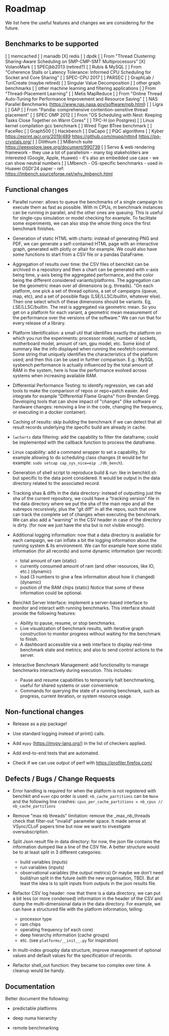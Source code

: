 # Roadmap

We list here the useful features and changes we are considering for the
future.

## Benchmarks to be supported

[ ] memcached
[ ] mariadb
[X] redis
[ ] dpdk
[ ] From "Thread Clustering: Sharing-Aware Scheduling on SMP-CMP-SMT Multiprocessors"
    [X] VolanoMark
    [ ] SPECjbb2013 (retired?)
    [ ] Rubis & MySQL
[ ] From "Coherence Stalls or Latency Tolerance: Informed CPU Scheduling for Socket and Core Sharing"
    [ ] SPEC-CPU 2017
    [ ] PARSEC
    [ ] GraphLab / TuriCreate (maybe retired)
    [ ] Singular Value Decomposition
        [ ] other graph benchmarks
        [ ] other machine learning and filtering applications
[ ] From "Thread-Placement Learning"
    [ ] Metis MapReduce
[ ] From "Online Thread Auto-Tuning for Performance Improvement and Resource Saving"
    [ ] NAS Parallel Benchmarks (https://www.nas.nasa.gov/software/npb.html)
    [ ] Ligra
    [ ] GAP
[ ] From "Pandia: comprehensive contention-sensitive thread placement"
    [ ] SPEC OMP 2012
[ ] From "OS Scheduling with Nest: Keeping Tasks Close Together on Warm Cores"
    [ ] TPC-H (on Postgres)
    [ ] Linux kernel compilation gcc benchmark
    [ ] Wired Tiger BTree benchmark
        [ ] FaceRec
        [ ] Graph500
    [ ] Hackbench
        [ ] DaCapo
[ ] PQC algorithms
    [ ] Kyber
        https://eprint.iacr.org/2019/489
        https://github.com/mupq/nttm4
        https://pq-crystals.org/
    [ ] Dilithium
[ ] MiBench suite
    https://ieeexplore.ieee.org/document/990739
[ ] Servo & web rendering framework
    - they use a lot of parallelism
    - many big stakeholders are interested (Google, Apple, Huawei)
    - it's also an embedded use case
    - we can show neutral numbers
[ ] LMbench
    - OS-specific benchmarks
    - used in Huawei OSDI'24 paper
    - ref: https://lmbench.sourceforge.net/why_lmbench.html

## Functional changes

- Parallel runner: allows to queue the benchmarks of a single campaign to
  execute them as fast as possible. With m CPUs, m benchmark instances
  can be running in parallel, and the other ones are queuing. This is useful
  for single-cpu simulation or model checking for example.
  To facilitate some experiments, we can also stop the whole thing once the
  first benchmark finishes.

- Generation of static HTML with charts: instead of generating PNG and PDF,
  we can generate a self-contained HTML page with an interactive graph,
  generated with plotly or altair for example.
  We could also have some functions to start from a CSV file or a pandas
  DataFrame.

- Aggregation of results over time: the CSV files of benchkit can be archived
  in a repository and then a chart can be generated with x-axis being time,
  y-axis being the aggregated performance, and the color being the different
  considered variants/platforms. The aggregation can be the geometric mean
  over all dimensions (e.g. threads).
  "On each platform, one pick a set of thread options, a set of campaigns
   (queue, map, etc), and a set of possible flags (LSE/LLSC/builtin, whatever
   else). Then one select which of these dimensions should be variants.
   Eg, LSE/LLSC/builtin. The rest is aggregated via geometric mean. So you get
   on a platform for each variant, a geometric mean measurement of the
   performance over the versions of the software."
  We can run that for every release of a library.

- Platform Identification: a small util that identifies exactly the platform
  on which you run the experiments: processor model, number of sockets,
  motherboard model, amount of ram, gpu model, etc.
  Some kind of summary like the info displayed when running the neofetch
  command. Some string that uniquely identifies the characteristics of the
  platform used; and then this can be used in further comparison.
  E.g.: MySQL sysbench performance is actually influenced by the total amount
  of RAM in the system, here is how the performance evolved across systems
  when increasing available RAM.

- Differential Performance Testing: to identify regression, we can add tools
  to make the comparison of repos or repo+patch easier. And integrate for
  example "Differential Flame Graphs" from Brendan Gregg.
  Developing tools that can show impact of "changes" (like software or
  hardware changes: removing a line in the code, changing the frequency,
  or executing in a docker container).

- Caching of results:
  skip *building* the benchmark if we can detect that all result records
  underlying the specific build are already in cache.

- `lwcharts` data filtering:
  add the capability to filter the dataframe; could be implemented with
  the callback function to process the dataframe.

- Linux capability:
  add a command wrapper to set a capability, for example allowing to do
  scheduling class changes (it would be for example:
  `sudo setcap cap_sys_nice=eip ./db_bench`).

- Generation of shell script to reproduce build & run:
  like in benchkit.sh but specific to the data point considered.
  It would be output in the data directory related to the associated
  record.

- Tracking shas & diffs in the data directory:
  instead of outputting just the sha of the current repository, we could
  have a "tracking version" file in the data directory where we put the
  sha of the main repo and all the subrepos recursively, plus the
  "git diff" in all the repos, such that one can track the complete set
  of changes when executing the benchmark.
  We can also add a "warning" in the CSV header in case of the directory
  is dirty. (for now we just have the sha but is not visible enough).

- Additional logging information:
  now that a data directory is available for each campaign, we can
  inflate a bit the logging information about the running system & its
  environment. We can for example have some static information (for all
  records) and some dynamic information (per record):
  - total amount of ram (static)
  - currently consumed amount of ram (and other resources, like IO,
    etc.) (dynamic)
  - load (3 numbers to give a few information about how it changed)
    (dynamic)
  - position of the RAM chips (static)
  Notice that some of these information could be optional.

- Benchkit Server Interface:
  implement a server-based interface to monitor and interact with running
  benchmarks. This interface should provide the following features:
  - Ability to pause, resume, or stop benchmarks.
  - Live visualization of benchmark results, with iterative graph construction
    to monitor progress without waiting for the benchmark to finish.
  - A dashboard accessible via a web interface to display real-time benchmark
    state and metrics; and also to send control actions to the server.

- Interactive Benchmark Management:
  add functionality to manage benchmarks interactively during execution.
  This includes:
  - Pause and resume capabilities to temporarily halt benchmarking,
    useful for shared systems or user convenience.
  - Commands for querying the state of a running benchmark, such as progress,
    current iteration, or system resource usage.


## Non-functional changes

- Release as a pip package!

- Use standard logging instead of print() calls.

- Add `mypy` (https://mypy-lang.org/) in the list of checkers applied.

- Add end-to-end tests that are automated.

- Check if we can use output of perf with https://profiler.firefox.com/

## Defects / Bugs / Change Requests

- Error handling is required for when the platform is not registered
  with benchkit and `even` cpu order is used:
  `nb_cache_partitions` can be `None` and the following line crashes:
  `cpus_per_cache_partitions = nb_cpus // nb_cache_partitions`

- Remove "max nb threads" limitation:
  remove the _max_nb_threads check that filter-out "invalid" parameter
  space. It made sense at VSync/CLoF papers time but now we want to
  investigate oversubscription.

- Split Json result file in data directory:
  for now, the json file contains the information dumped like a line of
  the CSV file. A better structure would be to at least split in 3
  different categories:
  - build variables (inputs)
  - run variables (inputs)
  - observational variables (the output metrics)
  Or maybe we don't need build/run split in the future (with the new
  organisation, TBD). But at least the idea is to split inputs from
  outputs in the json results file.

- Refactor CSV log header:
  now that there is a data directory, we can put a bit less (or more
  condensed) information in the header of the CSV and dump the
  multi-dimensional data in the data directory. For example, we can have
  a structured file with the platform information, telling:
  - processor type
  - ram chips
  - operating frequency (of each core)
  - deep hierarchy information (cache groups)
  - etc. (see `platforms/__init__.py` for inspiration)

- In multi-index groupby data structure, improve management of optional
  values and default values for the specification of records.

- Refactor shell_out function:
  they became too complex over time. A cleanup would be handy.

## Documentation

Better document the following:

- predictable platforms

- deep numa hierarchy

- remote benchmarking
